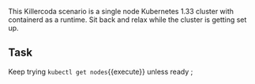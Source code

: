 This Killercoda scenario is a single node Kubernetes 1.33 cluster with containerd as a runtime. Sit back and relax while the cluster is getting set up. 

## Task


Keep trying  `kubectl get nodes`{{execute}} unless ready ;

